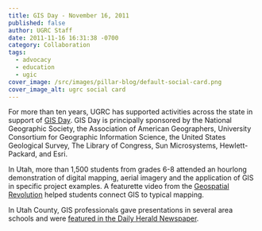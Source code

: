 ```yaml
---
title: GIS Day - November 16, 2011
published: false
author: UGRC Staff
date: 2011-11-16 16:31:38 -0700
category: Collaboration
tags:
  - advocacy
  - education
  - ugic
cover_image: /src/images/pillar-blog/default-social-card.png
cover_image_alt: ugrc social card
---
```


<p>For more than ten years, UGRC has supported activities across the state in support of <a href="https://gisday.com/">GIS Day</a>.  GIS Day is principally sponsored by the National Geographic Society, the Association of American Geographers, University Consortium for Geographic Information Science, the United States Geological Survey, The Library of Congress, Sun Microsystems, Hewlett-Packard, and Esri.</p>
<p>In Utah, more than 1,500 students from grades 6-8 attended an hourlong demonstration of digital mapping, aerial imagery and the application of GIS in specific project examples.  A featurette video from the <a href="https://www.youtube.com/watch?v=uQ-OXgpF-wM&amp;feature=BFa&amp;list=SPB536E2CAE9CD2EE1&amp;lf=list_related">Geospatial Revolution</a> helped students connect GIS to typical mapping.</p>
<p>In Utah County, GIS professionals gave presentations in several area schools and were <a href="http://www.heraldextra.com/news/local/education/precollegiate/professional-volunteers-teach-students-gis-technology/article_02a78241-fef7-5e9a-bd4f-0b9d5f85d655.html">featured in the Daily Herald Newspaper</a>.</p>
